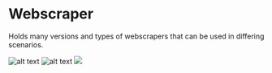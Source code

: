 # Webscraper
Holds many versions and types of webscrapers that can be used in differing scenarios.

![alt text](https://github.com/Andrew-Petersen/Projects_Main/webscrape_ex.gif)
![alt text](https://media.giphy.com/media/3o7WTqZqJNyoCLnqJW/giphy.gif)
<img src="https://github.com/Andrew-Petersen/Projects_Main/webscrape_exgif.gif">
